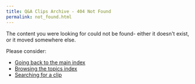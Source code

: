 ```yaml
---
title: Q&A Clips Archive - 404 Not Found
permalink: not_found.html
---
```

The content you were looking for could not be found- either it doesn't exist,
	or it moved somewhere else.

Please consider:
* [Going back to the main index](/)
* [Browsing the topics index](/topics)
* [Searching for a clip](/search)
